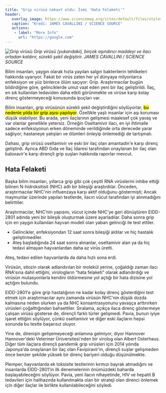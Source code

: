 ```yaml
---
title: "Grip virüsü nakavt oldu: İsmi 'Hata Felaketi'"
header: 
   overlay_image: https://www.sciencemag.org/sites/default/files/styles/inline__699w__no_aspect/public/SS2506498-1280x720.jpg?itok=pTReSGm8
   caption: "Kredi: JAMES CAVALLINI / SCIENCE SOURCE"
   actions:
    - label: "More Info"
      url: "https://google.com"
---
```

![Grip virüsü](https://www.sciencemag.org/sites/default/files/styles/inline__699w__no_aspect/public/SS2506498-1280x720.jpg?itok=pTReSGm8)
*Grip virüsü (yukarıdaki), birçok aşındırıcı maddeyi ve ilacı ortadan kaldırır, sürekli şekil değiştirir. JAMES CAVALLINI / SCIENCE SOURCE*

Bilim insanları, yaygın olarak hızla yayılan salgın bakterilerin tehlikeleri hakkında uyarıyor. Fakat bir virüs zaten her yıl dünyaya milyonlarca enfeksiyon ve yüz binlerce ölüm saçıyor: Grip. Araştırmacılar bugün bildirdiğine göre, gelinciklerde umut vaat eden yeni bir ilaç geliştirildi. İlaç, en sık kullanılan tedaviden daha etkili görünmekte ve virüse karşı kolay direnç göstermeyeceği konusunda ipuçları var.

Bilim insanları, grip virüsünün sürekli şekil değiştirdiğini söylüyorlar, <mark>bu nedenle yılda bir grip aşısı yapılıyor</mark>. Özellikle yaşlı insanlar için aşı koruması düşük olabiliyor. Bu arada, yeni ilaçlarının gelişmesi maalesef çok yavaş ve var olanlar genellikle yetersiz. Örneğin Oseltamivir ilacı, en iyi ihtimalle sadece enfeksiyonun erken döneminde verildiğinde orta derecede yarar sağlıyor; hastaneye yatışları ve ölümleri önleyip önlemediği de tartışmalı.

Dahası, grip virüsü oseltamivir ve eski bir ilaç olan amantadin'e karşı direnç geliştirdi. Ayrıca ABD Gıda ve İlaç İdaresi tarafından onaylanan bir ilaç olan baloxavir'e karşı dirençli grip suşları hakkında raporlar mevcut.

Hata Felaketi
-
Başka bilim insanları, yıllarca grip gibi çok çeşitli RNA virüslerini inhibe ettiği bilinen N-hidroksitisit (NHC) adlı bir bileşiği araştırdılar. Önceden, araştırmacılar NHC'nin influenzaya karşı aktif olduğunu göstermişti; Ancak maymunlar üzerinde yapılan testlerde, ilacın vücut tarafından iyi alınmadığını belirttiler.

Araştırmacılar, NHC’nin yapısını, vücut içinde NHC’ye geri dönüştüren EIDD-2801 adında yeni bir bileşik oluşturmak üzere ayarladılar. Daha sonra grip için en yaygın kullanılan hayvan modeli olan yaban gelinciği ile test ettiler. 

- Gelincikler, enfeksiyondan 12 saat sonra bileşiği aldılar ve hiç hastalık geliştirmediler. 
- Ateş başladığında 24 saat sonra alınanlar, oseltamivir alan ya da hiç tedavi almayan hayvanlardan daha az virüs üretti. 

Ateş, tedavi edilen hayvanlarda da daha hızlı sona erdi.

Virüsün, sitozin olarak adlandırılan bir molekül yerine, çoğaldığı zaman ilacı RNA'sına dahil ettiğini, virologların “hata felaketi” olarak adlandırdığı ve virüsün mutasyonlarla kendini öldürmesine yol açtığı bir hata dizisine yol açtığını bulundu.

EIDD-2801'e göre grip hastalığının ne kadar kolay direnç gösterdiğini test etmek için araştırmacılar aynı zamanda virüsün NHC'nin düşük dozda kalmasına neden olurken ya da NHC konsantrasyonunu yavaşça arttırırken virüsleri çoğalttığından bahsettiler. Sıralama, açıkça ilaca direnç göstermeye çalışan virüsü gösterse de, dirençli farklı türler gelişmedi. Pavia, bunun iyiye işaret ettiğini söylüyor, çünkü oseltamivir ve diğer eski ilaçların hepsi sonunda bu testte başarısız oluyor.

Yine de, direnişin gelişemeyeceği anlamına gelmiyor, diyor Hannover Hannover'deki Veteriner Üniversitesi'nden bir virolog olan Albert Osterhaus. Diğer tüm ilaçlara dirençli pandemik grip virüsleri için 2014 yılında Japonya'da onaylanan bir ilaç olan Favipiravir'in, dirençli suşlar gelişmeden önce benzer şekilde yüksek bir direnç bariyeri olduğu düşünülmekte.

Plemper, hayvanlarda ek toksisite testlerinin kırmızı bayrak atmadığını ve insanlarda EIDD-2801'in ilk denemelerinin önümüzdeki baharda başlayabileceğini söylüyor. Pavia, yeni ilacın nihayetinde, HIV ve hepatit B tedavileri için halihazırda kullanılmakta olan bir strateji olan direnci önlemek için diğer ilaçlar ile birlikte kullanılabileceğini söyledi.
